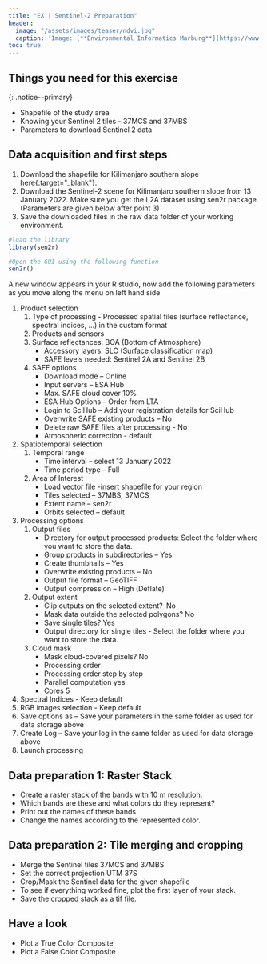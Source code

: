 ```yaml
---
title: "EX | Sentinel-2 Preparation"
header:
  image: "/assets/images/teaser/ndvi.jpg"
  caption: 'Image: [**Environmental Informatics Marburg**](https://www.uni-marburg.de/en/fb19/disciplines/physisch/environmentalinformatics){:target="_blank"}'
toc: true  
---
```



## Things you need for this exercise
{: .notice--primary}
* Shapefile of the study area 
* Knowing your Sentinel 2 tiles - 37MCS and 37MBS 
* Parameters to download Sentinel 2 data 



## Data acquisition and first steps

1. Download the shapefile for Kilimanjaro southern slope [here](http://85.214.102.111/kili_data/){:target="_blank"}. 
2. Download the Sentinel-2 scene for Kilimanjaro southern slope from 13 January 2022. Make sure you get the L2A dataset using sen2r package.
   (Parameters are given below after point 3)	
3. Save the downloaded files in the raw data folder of your working environment.

```r
#load the library
library(sen2r)

#Open the GUI using the following function
sen2r()
``` 
A new window appears in your R studio, now add the following parameters as you move along the menu on left hand side 

1. Product selection
   1. Type of processing - Processed spatial files (surface reflectance, spectral indices, ...) in the custom format
   1. Products and sensors
     1. Surface reflectances: BOA (Bottom of Atmosphere)
        * Accessory layers: SLC (Surface classification map)
        * SAFE levels needed: Sentinel 2A and Sentinel 2B
     2. SAFE options 
        * Download mode – Online
        * Input servers – ESA Hub
        * Max. SAFE cloud cover 10%
        * ESA Hub Options – Order from LTA
        * Login to SciHub – Add your registration details for SciHub
        * Overwrite SAFE existing products – No
        * Delete raw SAFE files after processing - No
        * Atmospheric correction - default
1. Spatiotemporal selection 
   1. Temporal range 
      * Time interval – select 13 January 2022
      * Time period type – Full 
   1. Area of Interest 
      * Load vector file -insert shapefile for your region
      * Tiles selected – 37MBS, 37MCS
      * Extent name – sen2r
      * Orbits selected – default
1. Processing options 
   1. Output files 
      * Directory for output processed products: Select the folder where you want to store the data.
      * Group products in subdirectories – Yes
      * Create thumbnails – Yes
      * Overwrite existing products – No 
      * Output file format – GeoTIFF
      * Output compression – High (Deflate)
   1. Output extent 
      * Clip outputs on the selected extent? No
      * Mask data outside the selected polygons? No
      * Save single tiles? Yes
      * Output directory for single tiles - Select the folder where you want to store the data.
   1. Cloud mask
      * Mask cloud-covered pixels? No
      * Processing order 
      * Processing order step by step
      * Parallel computation yes 
      * Cores 5
1. Spectral Indices - Keep default 
1. RGB images selection - Keep default
1. Save options as – Save your parameters in the same folder as used for data storage above
1. Create Log – Save your log in the same folder as used for data storage above
1. Launch processing


## Data preparation 1: Raster Stack

* Create a raster stack of the bands with 10 m resolution. 
* Which bands are these and what colors do they represent?
* Print out the names of these bands.
* Change the names according to the represented color.

## Data preparation 2: Tile merging and cropping

* Merge the Sentinel tiles 37MCS and 37MBS
* Set the correct projection UTM 37S
* Crop/Mask the Sentinel data for the given shapefile
* To see if everything worked fine, plot the first layer of your stack.
* Save the cropped stack as a tif file.

## Have a look

* Plot a True Color Composite
* Plot a False Color Composite
